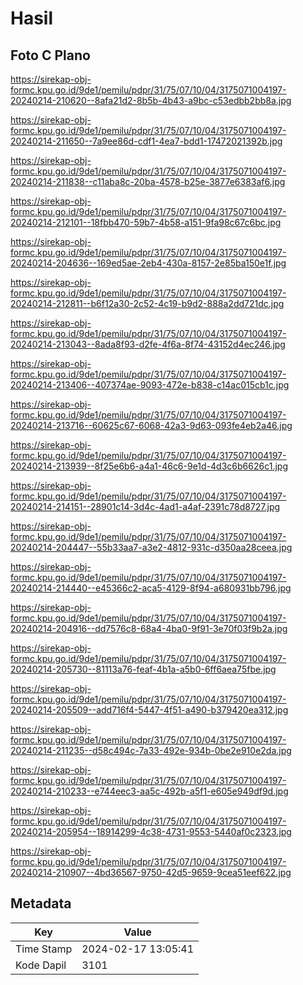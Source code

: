 # Hasil

## Foto C Plano

https://sirekap-obj-formc.kpu.go.id/9de1/pemilu/pdpr/31/75/07/10/04/3175071004197-20240214-210620--8afa21d2-8b5b-4b43-a9bc-c53edbb2bb8a.jpg

https://sirekap-obj-formc.kpu.go.id/9de1/pemilu/pdpr/31/75/07/10/04/3175071004197-20240214-211650--7a9ee86d-cdf1-4ea7-bdd1-17472021392b.jpg

https://sirekap-obj-formc.kpu.go.id/9de1/pemilu/pdpr/31/75/07/10/04/3175071004197-20240214-211838--c11aba8c-20ba-4578-b25e-3877e6383af6.jpg

https://sirekap-obj-formc.kpu.go.id/9de1/pemilu/pdpr/31/75/07/10/04/3175071004197-20240214-212101--18fbb470-59b7-4b58-a151-9fa98c67c6bc.jpg

https://sirekap-obj-formc.kpu.go.id/9de1/pemilu/pdpr/31/75/07/10/04/3175071004197-20240214-204636--169ed5ae-2eb4-430a-8157-2e85ba150e1f.jpg

https://sirekap-obj-formc.kpu.go.id/9de1/pemilu/pdpr/31/75/07/10/04/3175071004197-20240214-212811--b6f12a30-2c52-4c19-b9d2-888a2dd721dc.jpg

https://sirekap-obj-formc.kpu.go.id/9de1/pemilu/pdpr/31/75/07/10/04/3175071004197-20240214-213043--8ada8f93-d2fe-4f6a-8f74-43152d4ec246.jpg

https://sirekap-obj-formc.kpu.go.id/9de1/pemilu/pdpr/31/75/07/10/04/3175071004197-20240214-213406--407374ae-9093-472e-b838-c14ac015cb1c.jpg

https://sirekap-obj-formc.kpu.go.id/9de1/pemilu/pdpr/31/75/07/10/04/3175071004197-20240214-213716--60625c67-6068-42a3-9d63-093fe4eb2a46.jpg

https://sirekap-obj-formc.kpu.go.id/9de1/pemilu/pdpr/31/75/07/10/04/3175071004197-20240214-213939--8f25e6b6-a4a1-46c6-9e1d-4d3c6b6626c1.jpg

https://sirekap-obj-formc.kpu.go.id/9de1/pemilu/pdpr/31/75/07/10/04/3175071004197-20240214-214151--28901c14-3d4c-4ad1-a4af-2391c78d8727.jpg

https://sirekap-obj-formc.kpu.go.id/9de1/pemilu/pdpr/31/75/07/10/04/3175071004197-20240214-204447--55b33aa7-a3e2-4812-931c-d350aa28ceea.jpg

https://sirekap-obj-formc.kpu.go.id/9de1/pemilu/pdpr/31/75/07/10/04/3175071004197-20240214-214440--e45366c2-aca5-4129-8f94-a680931bb796.jpg

https://sirekap-obj-formc.kpu.go.id/9de1/pemilu/pdpr/31/75/07/10/04/3175071004197-20240214-204916--dd7576c8-68a4-4ba0-9f91-3e70f03f9b2a.jpg

https://sirekap-obj-formc.kpu.go.id/9de1/pemilu/pdpr/31/75/07/10/04/3175071004197-20240214-205730--81113a76-feaf-4b1a-a5b0-6ff6aea75fbe.jpg

https://sirekap-obj-formc.kpu.go.id/9de1/pemilu/pdpr/31/75/07/10/04/3175071004197-20240214-205509--add716f4-5447-4f51-a490-b379420ea312.jpg

https://sirekap-obj-formc.kpu.go.id/9de1/pemilu/pdpr/31/75/07/10/04/3175071004197-20240214-211235--d58c494c-7a33-492e-934b-0be2e910e2da.jpg

https://sirekap-obj-formc.kpu.go.id/9de1/pemilu/pdpr/31/75/07/10/04/3175071004197-20240214-210233--e744eec3-aa5c-492b-a5f1-e605e949df9d.jpg

https://sirekap-obj-formc.kpu.go.id/9de1/pemilu/pdpr/31/75/07/10/04/3175071004197-20240214-205954--18914299-4c38-4731-9553-5440af0c2323.jpg

https://sirekap-obj-formc.kpu.go.id/9de1/pemilu/pdpr/31/75/07/10/04/3175071004197-20240214-210907--4bd36567-9750-42d5-9659-9cea51eef622.jpg


## Metadata

| Key        | Value               |
| ---------- | ------------------- |
| Time Stamp | 2024-02-17 13:05:41 |
| Kode Dapil | 3101                |



